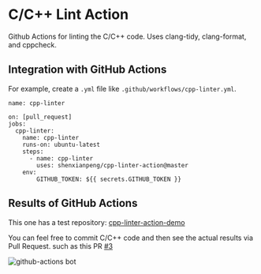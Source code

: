 # C/C++ Lint Action

Github Actions for linting the C/C++ code. Uses clang-tidy, clang-format, and cppcheck.

## Integration with GitHub Actions

For example, create a `.yml` file like `.github/workflows/cpp-linter.yml`.

```
name: cpp-linter

on: [pull_request]
jobs:
  cpp-linter:
    name: cpp-linter
    runs-on: ubuntu-latest
    steps:
      - name: cpp-linter
        uses: shenxianpeng/cpp-linter-action@master
    env:
        GITHUB_TOKEN: ${{ secrets.GITHUB_TOKEN }}
```
## Results of GitHub Actions

This one has a test repository: [cpp-linter-action-demo](https://github.com/shenxianpeng/cpp-linter-action-demo)

You can feel free to commit C/C++ code and then see the actual results via Pull Request. such as this PR [#3](https://github.com/shenxianpeng/cpp-linter-action-demo/pull/3)

![github-actions bot](https://github.com/shenxianpeng/cpp-linter-action-demo/blob/master/img/result.png?raw=true)

